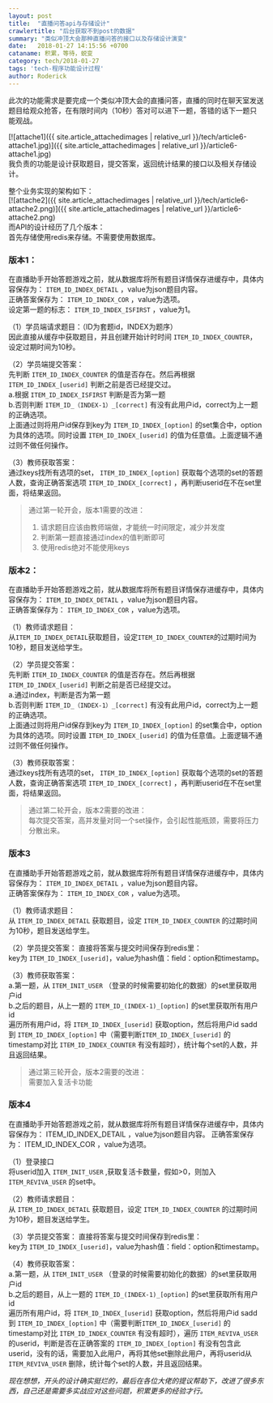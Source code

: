 ```yaml
---
layout: post
title:  "直播问答api与存储设计"
crawlertitle: "后台获取不到post的数据"
summary: "类似冲顶大会那种直播问答的接口以及存储设计演变"
date:   2018-01-27 14:15:56 +0700
cataname: 积累，等待，蜕变
category: tech/2018-01-27
tags: 'tech-程序功能设计过程'
author: Roderick
---
```

此次的功能需求是要完成一个类似冲顶大会的直播问答，直播的同时在聊天室发送题目给观众抢答，在有限时间内（10秒）答对可以进下一题，答错的话下一题只能观战。  

[![attache1]({{ site.article_attachedimages | relative_url }}/tech/article6-attache1.jpg)]({{ site.article_attachedimages | relative_url }}/article6-attache1.jpg)  
我负责的功能是设计获取题目，提交答案，返回统计结果的接口以及相关存储设计。  

整个业务实现的架构如下：  
[![attache2]({{ site.article_attachedimages | relative_url }}/tech/article6-attache2.png)]({{ site.article_attachedimages | relative_url }}/article6-attache2.png)   
而API的设计经历了几个版本：  
首先存储使用redis来存储。不需要使用数据库。  
### 版本1： ###
在直播助手开始答题游戏之前，就从数据库将所有题目详情保存进缓存中，具体内容保存为： `ITEM_ID_INDEX_DETAIL` ，value为json题目内容。  
正确答案保存为： `ITEM_ID_INDEX_COR` ，value为选项。  
设定第一题的标志： `ITEM_ID_INDEX_ISFIRST` ，value为1。 
 
（1）学员端请求题目：（ID为套题id，INDEX为题序）    
因此直接从缓存中获取题目，并且创建开始计时时间 `ITEM_ID_INDEX_COUNTER`，设定过期时间为10秒。  

（2）学员端提交答案：  
先判断 `ITEM_ID_INDEX_COUNTER` 的值是否存在。然后再根据 `ITEM_ID_INDEX_[userid]` 判断之前是否已经提交过。  
a.根据 `ITEM_ID_INDEX_ISFIRST` 判断是否为第一题  
b.否则判断 `ITEM_ID_（INDEX-1）_[correct]` 有没有此用户id，correct为上一题的正确选项。  
上面通过则将用户id保存到key为 `ITEM_ID_INDEX_[option]` 的set集合中，option为具体的选项。同时设置 `ITEM_ID_INDEX_[userid]` 的值为任意值。上面逻辑不通过则不做任何操作。  

（3）教师获取答案：  
通过keys找所有选项的set， `ITEM_ID_INDEX_[option]` 获取每个选项的set的答题人数，查询正确答案选项 `ITEM_ID_INDEX_[correct]` ，再判断userid在不在set里面，将结果返回。

> 通过第一轮开会，版本1需要的改进：  
> 1. 请求题目应该由教师端做，才能统一时间限定，减少并发度   
> 2. 判断第一题直接通过index的值判断即可  
> 3. 使用redis绝对不能使用keys

### 版本2： ###
在直播助手开始答题游戏之前，就从数据库将所有题目详情保存进缓存中，具体内容保存为： `ITEM_ID_INDEX_DETAIL` ，value为json题目内容。  
正确答案保存为： `ITEM_ID_INDEX_COR` ，value为选项。

（1）教师请求题目：  
从`ITEM_ID_INDEX_DETAIL`获取题目，设定`ITEM_ID_INDEX_COUNTER`的过期时间为10秒，题目发送给学生。

（2）学员提交答案：  
先判断 `ITEM_ID_INDEX_COUNTER` 的值是否存在。然后再根据 `ITEM_ID_INDEX_[userid]` 判断之前是否已经提交过。    
a.通过index，判断是否为第一题   
b.否则判断 `ITEM_ID_（INDEX-1）_[correct]` 有没有此用户id，correct为上一题的正确选项。  
上面通过则将用户id保存到key为 `ITEM_ID_INDEX_[option]` 的set集合中，option为具体的选项。同时设置 `ITEM_ID_INDEX_[userid]` 的值为任意值。上面逻辑不通过则不做任何操作。

（3）教师获取答案：  
通过keys找所有选项的set， `ITEM_ID_INDEX_[option]` 获取每个选项的set的答题人数，查询正确答案选项 `ITEM_ID_INDEX_[correct]` ，再判断userid在不在set里面，将结果返回。

> 通过第二轮开会，版本2需要的改进：  
> 每次提交答案，高并发量对同一个set操作，会引起性能瓶颈，需要将压力分散出来。   

### 版本3 ###
在直播助手开始答题游戏之前，就从数据库将所有题目详情保存进缓存中，具体内容保存为： `ITEM_ID_INDEX_DETAIL` ，value为json题目内容。  
正确答案保存为： `ITEM_ID_INDEX_COR` ，value为选项。

（1）教师请求题目：  
从 `ITEM_ID_INDEX_DETAIL` 获取题目，设定 `ITEM_ID_INDEX_COUNTER` 的过期时间为10秒，题目发送给学生。

（2）学员提交答案：
直接将答案与提交时间保存到redis里：  
key为 `ITEM_ID_INDEX_[userid]`，value为hash值：field：option和timestamp。

（3）教师获取答案：  
a.第一题，从 `ITEM_INIT_USER` （登录的时候需要初始化的数据）的set里获取用户id   
b.之后的题目，从上一题的 `ITEM_ID_(INDEX-1)_[option]` 的set里获取所有用户id    
遍历所有用户id，将 `ITEM_ID_INDEX_[userid]` 获取option，然后将用户id sadd到 `ITEM_ID_INDEX_[option]` 中（需要判断`ITEM_ID_INDEX_[userid]` 的timestamp对比 `ITEM_ID_INDEX_COUNTER` 有没有超时），统计每个set的人数，并且返回结果。

> 通过第三轮开会，版本2需要的改进：  
> 需要加入复活卡功能

### 版本4 ###
在直播助手开始答题游戏之前，就从数据库将所有题目详情保存进缓存中，具体内容保存为： ITEM_ID_INDEX_DETAIL ，value为json题目内容。
正确答案保存为： ITEM_ID_INDEX_COR ，value为选项。

（1）登录接口  
将userid加入 `ITEM_INIT_USER` ,获取复活卡数量，假如>0，则加入 `ITEM_REVIVA_USER` 的set中。

（2）教师请求题目：  
从 `ITEM_ID_INDEX_DETAIL` 获取题目，设定 `ITEM_ID_INDEX_COUNTER` 的过期时间为10秒，题目发送给学生。

（3）学员提交答案：
直接将答案与提交时间保存到redis里：  
key为 `ITEM_ID_INDEX_[userid]`，value为hash值：field：option和timestamp。

（4）教师获取答案：  
a.第一题，从 `ITEM_INIT_USER` （登录的时候需要初始化的数据）的set里获取用户id  
b.之后的题目，从上一题的 `ITEM_ID_(INDEX-1)_[option]` 的set里获取所有用户id  
遍历所有用户id，将 `ITEM_ID_INDEX_[userid]` 获取option，然后将用户id sadd到 `ITEM_ID_INDEX_[option]` 中（需要判断`ITEM_ID_INDEX_[userid]` 的timestamp对比 `ITEM_ID_INDEX_COUNTER` 有没有超时），遍历 `ITEM_REVIVA_USER` 的userid，判断是否在正确答案的 `ITEM_ID_INDEX_[option]` 有没有包含此userid，没有的话，需要加入此用户，再将其他set删除此用户，再将userid从 `ITEM_REVIVA_USER` 删除，统计每个set的人数，并且返回结果。

*现在想想，开头的设计确实挺烂的，最后在各位大佬的提议帮助下，改进了很多东西，自己还是需要多实战应对这些问题，积累更多的经验才行。*